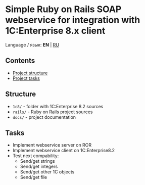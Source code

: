 # Simple Ruby on Rails SOAP webservice for integration with 1C:Enterprise 8.x client

Language / язык: **EN** | [RU](README.RUS.md)

## Contents

* [Project structure](#structure)
* [Project tasks](#tasks)

## Structure

* `1c8/` - folder with 1C:Enterprise 8.2 sources
* `rails/` - Ruby on Rails project sources
* `docs/` - project documentation


## Tasks

* Implement webservice server on ROR
* Implement webservice client on 1C:Enterprise8.2
* Test next compability:
  * Send/get strings
  * Send/get integers
  * Send/get other 1C objects
  * Send/get file

